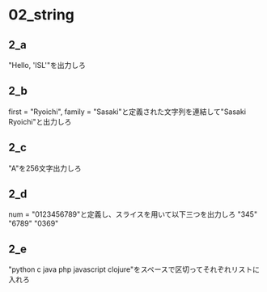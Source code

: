 # 02_string
## 2_a
"Hello, 'ISL'"を出力しろ

## 2_b
first = "Ryoichi", family = "Sasaki"と定義された文字列を連結して"Sasaki Ryoichi"と出力しろ

## 2_c
"A"を256文字出力しろ

## 2_d
num = "0123456789"と定義し、スライスを用いて以下三つを出力しろ
"345"
"6789"
"0369"

## 2_e
"python c java php javascript clojure"をスペースで区切ってそれぞれリストに入れろ
